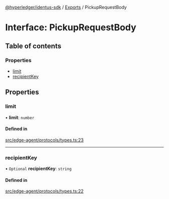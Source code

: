 [@hyperledger/identus-sdk](../README.md) / [Exports](../modules.md) / PickupRequestBody

# Interface: PickupRequestBody

## Table of contents

### Properties

- [limit](PickupRequestBody.md#limit)
- [recipientKey](PickupRequestBody.md#recipientkey)

## Properties

### limit

• **limit**: `number`

#### Defined in

[src/edge-agent/protocols/types.ts:23](https://github.com/hyperledger-identus/sdk-ts/blob/966e04ee4b9d4ba9d1e404c4d3d062abcf854530/src/edge-agent/protocols/types.ts#L23)

___

### recipientKey

• `Optional` **recipientKey**: `string`

#### Defined in

[src/edge-agent/protocols/types.ts:22](https://github.com/hyperledger-identus/sdk-ts/blob/966e04ee4b9d4ba9d1e404c4d3d062abcf854530/src/edge-agent/protocols/types.ts#L22)
